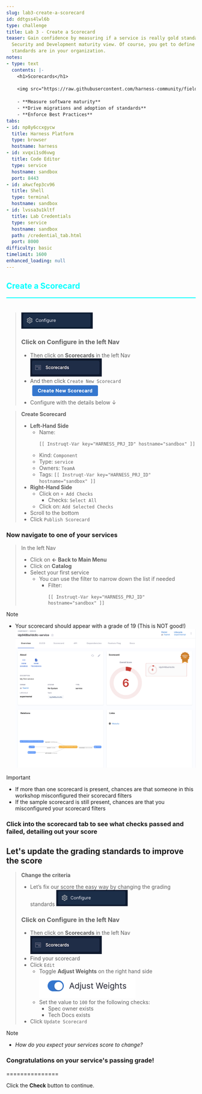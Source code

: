 ```yaml
---
slug: lab3-create-a-scorecard
id: ddtgss4lwl6b
type: challenge
title: Lab 3 - Create a Scorecard
teaser: Gain confidence by measuring if a service is really gold standard from a DevOps,
  Security and Development maturity view. Of course, you get to define what those
  standards are in your organization.
notes:
- type: text
  contents: |-
    <h1>Scorecards</h1>

    <img src="https://raw.githubusercontent.com/harness-community/field-workshops/main/se-workshop-idp/assets/images/idp_Scorecards.svg" width="900" style="display: inline; vertical-align: middle;">

    - **Measure software maturity**
    - **Drive migrations and adoption of standards**
    - **Enforce Best Practices**
tabs:
- id: np8y6ccxgycw
  title: Harness Platform
  type: browser
  hostname: harness
- id: xvqxi1sd6vwg
  title: Code Editor
  type: service
  hostname: sandbox
  port: 8443
- id: akwcfep3cv96
  title: Shell
  type: terminal
  hostname: sandbox
- id: lvssa3u1kltf
  title: Lab Credentials
  type: service
  hostname: sandbox
  path: /credential_tab.html
  port: 8000
difficulty: basic
timelimit: 1600
enhanced_loading: null
---
```


<style type="text/css" rel="stylesheet">
hr.cyan { background-color: cyan; color: cyan; height: 2px; margin-bottom: -10px; }
h2.cyan { color: cyan; }
</style><h2 class="cyan">Create a Scorecard</h2>
<hr class="cyan">
<br><br>

> ![](https://raw.githubusercontent.com/harness-community/field-workshops/main/se-workshop-idp/assets/images/idp_nav_configure.png)
> ### Click on **Configure** in the left Nav
> - Then click on **Scorecards** in the left Nav \
>     ![](https://raw.githubusercontent.com/harness-community/field-workshops/main/se-workshop-idp/assets/images/idp_nav_scorecards.png)
> - And then click `Create New Scorecard` \
>     ![](https://raw.githubusercontent.com/harness-community/field-workshops/main/se-workshop-idp/assets/images/idp_create_new_scorecard.png)
> - Configure with the details below ↓

> **Create Scorecard**
> - **Left-Hand Side**
>   - Name: <pre>`[[ Instruqt-Var key="HARNESS_PRJ_ID" hostname="sandbox" ]]`</pre>
>   - Kind: `Component`
>   - Type: `service`
>   - Owners: `TeamA`
>   - Tags: `[[ Instruqt-Var key="HARNESS_PRJ_ID" hostname="sandbox" ]]`
> - **Right-Hand Side**
>   - Click on `+ Add Checks`
>     - Checks: `Select All`
>   - Click on: `Add Selected Checks`
> - Scroll to the bottom
> - Click `Publish Scorecard`

### Now navigate to one of your services

> In the left Nav <br>
> - Click on **<- Back to Main Menu**
> - Click on **Catalog**
> - Select your first service
>   - You can use the filter to narrow down the list if needed
>     - Filter: <pre>`[[ Instruqt-Var key="HARNESS_PRJ_ID" hostname="sandbox" ]]`</pre>

> [!NOTE]
> - Your scorecard should appear with a grade of 19 (This is NOT good!) \
>     ![](https://raw.githubusercontent.com/harness-community/field-workshops/main/se-workshop-idp/assets/images/idp_component_scorecard.png)

> [!IMPORTANT]
> - If more than one scorecard is present, chances are that someone in this workshop misconfigured their scorecard filters
> - If the sample scorecard is still present, chances are that you misconfigured your scorecard filters

### Click into the scorecard tab to see what checks passed and failed, detailing out your score

## Let's update the grading standards to improve the score

> **Change the criteria** <br>
> - Let’s fix our score the easy way by changing the grading standards
> ![](https://raw.githubusercontent.com/harness-community/field-workshops/main/se-workshop-idp/assets/images/idp_nav_configure.png)
> ### Click on **Configure** in the left Nav
> - Then click on **Scorecards** in the left Nav \
>     ![](https://raw.githubusercontent.com/harness-community/field-workshops/main/se-workshop-idp/assets/images/idp_nav_scorecards.png)
> - Find your scorecard
> - Click `Edit`
>   - Toggle **Adjust Weights** on the right hand side \
>     ![](https://raw.githubusercontent.com/harness-community/field-workshops/main/se-workshop-idp/assets/images/idp_scorecard_adjust_weights_toggle.png)
>   - Set the value to `100` for the following checks:
>     - Spec owner exists
>     - Tech Docs exists
> - Click `Update Scorecard`


> [!NOTE]
> - *How do you expect your services score to change?*


### Congratulations on your service's passing grade!

===============

Click the **Check** button to continue.
